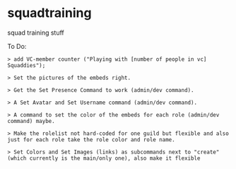 # squadtraining
squad training stuff

To Do:

    > add VC-member counter ("Playing with [number of people in vc] Squaddies");
    
    > Set the pictures of the embeds right.
    
    > Get the Set Presence Command to work (admin/dev command).
    
    > A Set Avatar and Set Username command (admin/dev command).
    
    > A command to set the color of the embeds for each role (admin/dev command) maybe.
    
    > Make the rolelist not hard-coded for one guild but flexible and also just for each role take the role color and role name.

    > Set Colors and Set Images (links) as subcommands next to "create" (which currently is the main/only one), also make it flexible